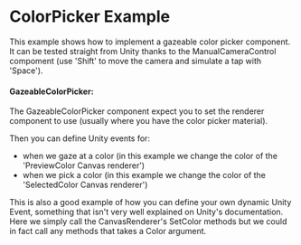 # ColorPicker Example
This example shows how to implement a gazeable color picker component. 
It can be tested straight from Unity thanks to the ManualCameraControl compoment (use 'Shift' to move the camera and simulate a tap with 'Space').

#### GazeableColorPicker:
The GazeableColorPicker component expect you to set the renderer component to use (usually where you have the color picker material). 

Then you can define Unity events for:
- when we gaze at a color (in this example we change the color of the 'PreviewColor Canvas renderer')
- when we pick a color (in this example we change the color of the 'SelectedColor Canvas renderer')

This is also a good example of how you can define your own dynamic Unity Event, something that isn't very well explained on Unity's documentation.
Here we simply call the CanvasRenderer's SetColor methods but we could in fact call any methods that takes a Color argument. 
